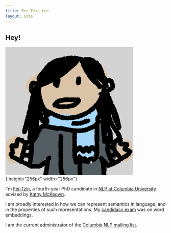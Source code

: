 ```yaml
---
title: Fei-Tzin Lee
layout: site
---
```


## Hey!

![A scribbled likeness of myself.](/assets/img/profile.png){:height="256px" width="256px"}

I'm [Fei-Tzin](about.html), a fourth-year PhD candidate in [NLP at Columbia University](http://www1.cs.columbia.edu/nlp/index.cgi) advised by [Kathy McKeown](http://www.cs.columbia.edu/~kathy/).

I am broadly interested in how we can represent semantics in language, and in the properties of such representations. My [candidacy exam](candidacy.html) was on word embeddings.

I am the current administrator of the [Columbia NLP mailing list](https://lists.cs.columbia.edu/mailman/listinfo/nlp-announce).